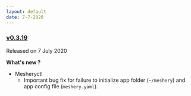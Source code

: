 ```yaml
---
layout: default
date: 7-7-2020
---
```


### [v0.3.19](https://github.com/layer5io/meshery/releases/tag/v0.3.19)

Released on 7 July 2020

**What's new ?**

- Mesheryctl
  - Important bug fix for failure to initialize app folder (`~/meshery`) and app config file (`meshery.yaml`).

